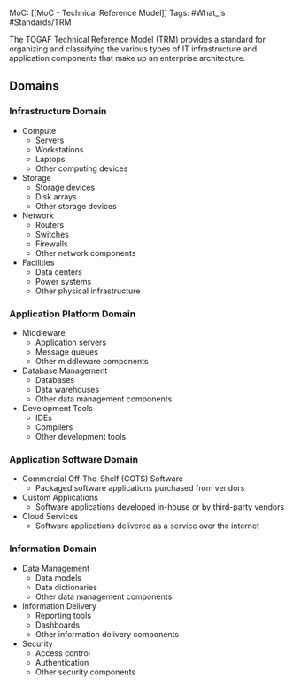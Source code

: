 MoC: [[MoC - Technical Reference Model]]
Tags: #What_is #Standards/TRM 

The TOGAF Technical Reference Model (TRM) provides a standard for organizing and classifying the various types of IT infrastructure and application components that make up an enterprise architecture.

## Domains

### Infrastructure Domain

-   Compute
    -   Servers
    -   Workstations
    -   Laptops
    -   Other computing devices
-   Storage
    -   Storage devices
    -   Disk arrays
    -   Other storage devices
-   Network
    -   Routers
    -   Switches
    -   Firewalls
    -   Other network components
-   Facilities
    -   Data centers
    -   Power systems
    -   Other physical infrastructure

### Application Platform Domain

-   Middleware
    -   Application servers
    -   Message queues
    -   Other middleware components
-   Database Management
    -   Databases
    -   Data warehouses
    -   Other data management components
-   Development Tools
    -   IDEs
    -   Compilers
    -   Other development tools

### Application Software Domain

-   Commercial Off-The-Shelf (COTS) Software
    -   Packaged software applications purchased from vendors
-   Custom Applications
    -   Software applications developed in-house or by third-party vendors
-   Cloud Services
    -   Software applications delivered as a service over the internet

### Information Domain

-   Data Management
    -   Data models
    -   Data dictionaries
    -   Other data management components
-   Information Delivery
    -   Reporting tools
    -   Dashboards
    -   Other information delivery components
-   Security
    -   Access control
    -   Authentication
    -   Other security components